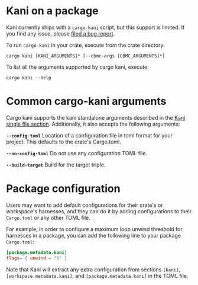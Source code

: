 # Kani on a package

Kani currently ships with a `cargo-kani` script, but this support is limited. If you find any issue, please [filed a bug report](https://github.com/model-checking/kani/issues/new?assignees=&labels=bug&template=bug_report.md).

To run `cargo-kani` in your crate, execute from the crate directory:

```
cargo kani [KANI_ARGUMENTS]* [--cbmc-args [CBMC_ARGUMENTS]*]
```

To list all the arguments supported by cargo kani, execute:

```
cargo kani --help
```

# Common cargo-kani arguments

Cargo kani supports the kani standalone arguments described in the [Kani single file section](./kani-single-file.md). Additionally, it also accepts the following arguments:

**`--config-toml`** Location of a configuration file in toml format for your project. This defaults to the crate's Cargo.toml.

**`--no-config-toml`** Do not use any configuration TOML file.

**`--build-target`** Build for the target triple.

# Package configuration

Users may want to add default configurations for their crate's or workspace's harnesses, and they can do it by adding configurations to their `Cargo.toml` or any other TOML file.

For example, in order to configure a maximum loop unwind threshold for harnesses in a package, you can add the following line to your package `Cargo.toml`:
```toml
[package.metadata.kani]
flags= { unwind = "5" }
```

Note that Kani will extract any extra configuration from sections `[kani]`, `[workspace.metadata.kani]`, and `[package.metadata.kani]` in the TOML file.
